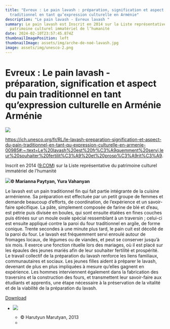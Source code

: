```yaml
---
title: "Evreux : Le pain lavash : préparation, signification et aspect du pain
  traditionnel en tant qu’expression culturelle en Arménie"
description: "Le pain lavash - Evreux lavash "
summary: Le pain lavash est Inscrit en 2014 sur la Liste représentative du
  patrimoine culturel immatériel de l’humanité
date: 2024-02-10T23:57:45.874Z
thumbnailImagePosition: left
thumbnailImage: assets/img/arche-de-noé-lavash.jpg
image: assets/img/unesco-2.png
---
```

<!--StartFragment-->

# Evreux : Le pain lavash - préparation, signification et aspect du pain traditionnel en tant qu’expression culturelle en Arménie Arménie

![](https://www.evreux-armenie.com/assets/img/unesco-2.png)

<https://ich.unesco.org/fr/RL/le-lavash-preparation-signification-et-aspect-du-pain-traditionnel-en-tant-qu-expression-culturelle-en-armenie-00985#:~:text=Le%20lavash%20est%20fr%C3%A9quemment%20servi,leur%20souhaiter%20fertilit%C3%A9%20et%20prosp%C3%A9rit%C3%A9>.

<!--EndFragment-->

<!--StartFragment-->

Inscrit en 2014 ([9.COM](https://ich.unesco.org/index.php?pg=00574)) sur la Liste représentative du patrimoine culturel immatériel de l’humanité

[![](https://img.youtube.com/vi/1NAzjPSZr4I/0.jpg)](https://ich.unesco.org/fr/RL/le-lavash-preparation-signification-et-aspect-du-pain-traditionnel-en-tant-qu-expression-culturelle-en-armenie-00985?include=film_inc.php&id=27617&width=700&call=film)**© Marianna Paytyan, Yura Vahanyan**

Le lavash est un pain traditionnel fin qui fait partie intégrante de la cuisine arménienne. Sa préparation est effectuée par un petit groupe de femmes et demande beaucoup d’efforts, de coordination, de l’expérience et un savoir-faire spécifique. La pâte, simplement composée de farine de blé et d’eau, est pétrie puis divisée en boules, qui sont ensuite étalées en fines couches puis étirées sur un moule ovale spécial ressemblant à un traversin ; celui-ci est ensuite appliqué contre la paroi du four traditionnel en argile, de forme conique. Trente secondes à une minute plus tard, le pain cuit est décollé de la paroi du four. Le lavash est fréquemment servi enroulé autour de fromages locaux, de légumes ou de viandes, et peut se conserver jusqu’à six mois. Il exerce une fonction rituelle lors des mariages, où il est placé sur les épaules des jeunes mariés afin de leur souhaiter fertilité et prospérité. Le travail collectif de la préparation du lavash renforce les liens familiaux, communautaires et sociaux. Les jeunes filles aident à préparer le lavash, devenant de plus en plus impliquées à mesure qu’elles gagnent en expérience. Les hommes interviennent également dans la fabrication des traversins et la construction des fours, et transmettent leur savoir-faire aux étudiants et apprentis, une étape nécessaire à la préservation de la vitalité et de la viabilité de la préparation du lavash.

[Download](https://ich.unesco.org/fr/RL/le-lavash-preparation-signification-et-aspect-du-pain-traditionnel-en-tant-qu-expression-culturelle-en-armenie-00985#)

* [![](https://ich.unesco.org/img/photo/thumb/08596-BIG.jpg)](https://ich.unesco.org/fr/00973?photoID=08596)

  * © Harutyun Marutyan, 2013
  *